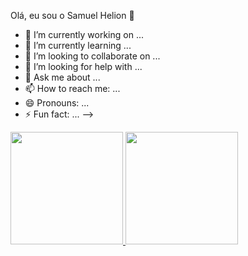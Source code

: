 Olá, eu sou o Samuel Helion 👋

- 🔭 I’m currently working on ...
- 🌱 I’m currently learning ...
- 👯 I’m looking to collaborate on ...
- 🤔 I’m looking for help with ...
- 💬 Ask me about ...
- 📫 How to reach me: ...
- 😄 Pronouns: ...
- ⚡ Fun fact: ...
-->

<div>
<a href="https://github.com/samuelhelion">
<img height="180em" src="https://github-readme-stats.vercel.app/api/top-langs/?username=samuelhelion&layout=compact&langs_count=7&theme=dark"/>
<img height="180em" src="https://github-readme-stats.vercel.app/api?username=samuelhelion&show_icons=true&theme=/dark&include_all_commits=true&count_private=true"/>
</div>
